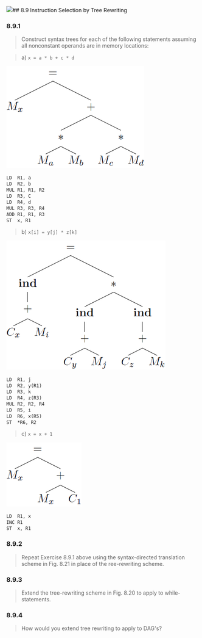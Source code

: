 ![](/assets/8.9.1.b.png)## 8.9 Instruction Selection by Tree Rewriting

### 8.9.1

> Construct syntax trees for each of the following statements assuming all nonconstant operands are in memory locations:

> a) `x = a * b + c * d`

![](./img/8.9.1.a.png)

```
LD  R1, a
LD  R2, b
MUL R1, R1, R2
LD  R3, C
LD  R4, d
MUL R3, R3, R4
ADD R1, R1, R3
ST  x, R1
```

> b) `x[i] = y[j] * z[k]`

![](./img/8.9.1.b.png)

```
LD  R1, j
LD  R2, y(R1)
LD  R3, k
LD  R4, z(R3)
MUL R2, R2, R4
LD  R5, i
LD  R6, x(R5)
ST  *R6, R2
```

> c) `x = x + 1`

![](./img/8.9.1.c.png)

```
LD  R1, x
INC R1
ST  x, R1
```

### 8.9.2

> Repeat Exercise 8.9.1 above using the syntax-directed translation scheme in Fig. 8.21 in place of the ree-rewriting scheme.

### 8.9.3

> Extend the tree-rewriting scheme in Fig. 8.20 to apply to while-statements.

### 8.9.4

> How would you extend tree rewriting to apply to DAG's?
